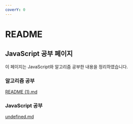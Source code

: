 ```yaml
---
coverY: 0
---
```


# README

## JavaScript 공부 페이지

이 페이지는 JavaScript와 알고리즘 공부한 내용을 정리하였습니다.

### 알고리즘 공부

[README (1).md](<README (1).md> "mention")

### JavaScript 공부

[undefined.md](js-learn/undefined.md "mention")

